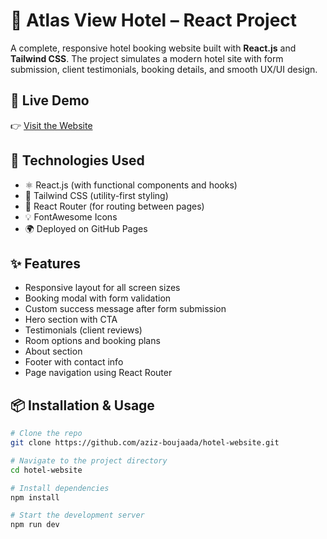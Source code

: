 # 🏨 Atlas View Hotel – React Project

A complete, responsive hotel booking website built with **React.js** and **Tailwind CSS**. The project simulates a modern hotel site with form submission, client testimonials, booking details, and smooth UX/UI design.

## 🔗 Live Demo

👉 [Visit the Website](https://aziz-boujaada.github.io/hotel-website/)

## 🧰 Technologies Used

- ⚛️ React.js (with functional components and hooks)
- 🎨 Tailwind CSS (utility-first styling)
- 🧭 React Router (for routing between pages)
- 💡 FontAwesome Icons
- 🌍 Deployed on GitHub Pages

## ✨ Features

- Responsive layout for all screen sizes
- Booking modal with form validation
- Custom success message after form submission
- Hero section with CTA
- Testimonials (client reviews)
- Room options and booking plans
- About section
- Footer with contact info
- Page navigation using React Router

## 📦 Installation & Usage

```bash
# Clone the repo
git clone https://github.com/aziz-boujaada/hotel-website.git

# Navigate to the project directory
cd hotel-website

# Install dependencies
npm install

# Start the development server
npm run dev

